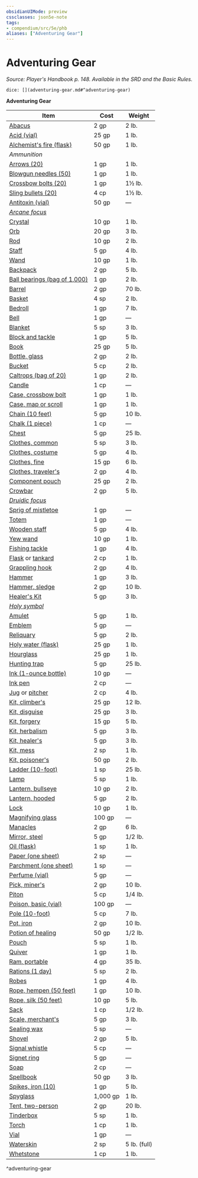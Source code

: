```yaml
---
obsidianUIMode: preview
cssclasses: json5e-note
tags:
- compendium/src/5e/phb
aliases: ["Adventuring Gear"]
---
```

# Adventuring Gear
*Source: Player's Handbook p. 148. Available in the SRD and the Basic Rules.* 

`dice: [](adventuring-gear.md#^adventuring-gear)`

**Adventuring Gear**

| Item | Cost | Weight |
|------|------|--------|
| [Abacus](z_compendium/items/abacus.md) | 2 gp | 2 lb. |
| [Acid (vial)](z_compendium/items/acid-vial.md) | 25 gp | 1 lb. |
| [Alchemist's fire (flask)](z_compendium/items/alchemists-fire-flask.md) | 50 gp | 1 lb. |
| *Ammunition* |  |  |
| [Arrows (20)](z_compendium/items/arrows-20.md) | 1 gp | 1 lb. |
| [Blowgun needles (50)](z_compendium/items/blowgun-needles-50.md) | 1 gp | 1 lb. |
| [Crossbow bolts (20)](z_compendium/items/crossbow-bolts-20.md) | 1 gp | 1½ lb. |
| [Sling bullets (20)](z_compendium/items/sling-bullets-20.md) | 4 cp | 1½ lb. |
| [Antitoxin (vial)](z_compendium/items/antitoxin-vial.md) | 50 gp | — |
| *[Arcane focus](z_compendium/items/arcane-focus.md)* |  |  |
| [Crystal](z_compendium/items/crystal.md) | 10 gp | 1 lb. |
| [Orb](z_compendium/items/orb.md) | 20 gp | 3 lb. |
| [Rod](z_compendium/items/rod.md) | 10 gp | 2 lb. |
| [Staff](z_compendium/items/staff.md) | 5 gp | 4 lb. |
| [Wand](z_compendium/items/wand.md) | 10 gp | 1 lb. |
| [Backpack](z_compendium/items/backpack.md) | 2 gp | 5 lb. |
| [Ball bearings (bag of 1,000)](z_compendium/items/ball-bearings-bag-of-1000.md) | 1 gp | 2 lb. |
| [Barrel](z_compendium/items/barrel.md) | 2 gp | 70 lb. |
| [Basket](z_compendium/items/basket.md) | 4 sp | 2 lb. |
| [Bedroll](z_compendium/items/bedroll.md) | 1 gp | 7 lb. |
| [Bell](z_compendium/items/bell.md) | 1 gp | — |
| [Blanket](z_compendium/items/blanket.md) | 5 sp | 3 lb. |
| [Block and tackle](z_compendium/items/block-and-tackle.md) | 1 gp | 5 lb. |
| [Book](z_compendium/items/book.md) | 25 gp | 5 lb. |
| [Bottle, glass](z_compendium/items/glass-bottle.md) | 2 gp | 2 lb. |
| [Bucket](z_compendium/items/bucket.md) | 5 cp | 2 lb. |
| [Caltrops (bag of 20)](z_compendium/items/caltrops-bag-of-20.md) | 1 gp | 2 lb. |
| [Candle](z_compendium/items/candle.md) | 1 cp | — |
| [Case, crossbow bolt](z_compendium/items/crossbow-bolt-case.md) | 1 gp | 1 lb. |
| [Case, map or scroll](z_compendium/items/map-or-scroll-case.md) | 1 gp | 1 lb. |
| [Chain (10 feet)](z_compendium/items/chain-10-feet.md) | 5 gp | 10 lb. |
| [Chalk (1 piece)](z_compendium/items/chalk-1-piece.md) | 1 cp | — |
| [Chest](z_compendium/items/chest.md) | 5 gp | 25 lb. |
| [Clothes, common](z_compendium/items/common-clothes.md) | 5 sp | 3 lb. |
| [Clothes, costume](z_compendium/items/costume-clothes.md) | 5 gp | 4 lb. |
| [Clothes, fine](z_compendium/items/fine-clothes.md) | 15 gp | 6 lb. |
| [Clothes, traveler's](z_compendium/items/travelers-clothes.md) | 2 gp | 4 lb. |
| [Component pouch](z_compendium/items/component-pouch.md) | 25 gp | 2 lb. |
| [Crowbar](z_compendium/items/crowbar.md) | 2 gp | 5 lb. |
| *[Druidic focus](z_compendium/items/druidic-focus.md)* |  |  |
| [Sprig of mistletoe](z_compendium/items/sprig-of-mistletoe.md) | 1 gp | — |
| [Totem](z_compendium/items/totem.md) | 1 gp | — |
| [Wooden staff](z_compendium/items/wooden-staff.md) | 5 gp | 4 lb. |
| [Yew wand](z_compendium/items/yew-wand.md) | 10 gp | 1 lb. |
| [Fishing tackle](z_compendium/items/fishing-tackle.md) | 1 gp | 4 lb. |
| [Flask](z_compendium/items/flask.md) or [tankard](z_compendium/items/tankard.md) | 2 cp | 1 lb. |
| [Grappling hook](z_compendium/items/grappling-hook.md) | 2 gp | 4 lb. |
| [Hammer](z_compendium/items/hammer.md) | 1 gp | 3 lb. |
| [Hammer, sledge](z_compendium/items/sledgehammer.md) | 2 gp | 10 lb. |
| [Healer's Kit](z_compendium/items/healers-kit.md) | 5 gp | 3 lb. |
| *[Holy symbol](z_compendium/items/holy-symbol.md)* |  |  |
| [Amulet](z_compendium/items/amulet.md) | 5 gp | 1 lb. |
| [Emblem](z_compendium/items/emblem.md) | 5 gp | — |
| [Reliquary](z_compendium/items/reliquary.md) | 5 gp | 2 lb. |
| [Holy water (flask)](z_compendium/items/holy-water-flask.md) | 25 gp | 1 lb. |
| [Hourglass](z_compendium/items/hourglass.md) | 25 gp | 1 lb. |
| [Hunting trap](z_compendium/items/hunting-trap.md) | 5 gp | 25 lb. |
| [Ink (1-ounce bottle)](z_compendium/items/ink-1-ounce-bottle.md) | 10 gp | — |
| [Ink pen](z_compendium/items/ink-pen.md) | 2 cp | — |
| [Jug](z_compendium/items/jug.md) or [pitcher](z_compendium/items/pitcher.md) | 2 cp | 4 lb. |
| [Kit, climber's](z_compendium/items/climbers-kit.md) | 25 gp | 12 lb. |
| [Kit, disguise](z_compendium/items/disguise-kit.md) | 25 gp | 3 lb. |
| [Kit, forgery](z_compendium/items/forgery-kit.md) | 15 gp | 5 lb. |
| [Kit, herbalism](z_compendium/items/herbalism-kit.md) | 5 gp | 3 lb. |
| [Kit, healer's](z_compendium/items/healers-kit.md) | 5 gp | 3 lb. |
| [Kit, mess](z_compendium/items/mess-kit.md) | 2 sp | 1 lb. |
| [Kit, poisoner's](z_compendium/items/poisoners-kit.md) | 50 gp | 2 lb. |
| [Ladder (10-foot)](z_compendium/items/ladder-10-foot.md) | 1 sp | 25 lb. |
| [Lamp](z_compendium/items/lamp.md) | 5 sp | 1 lb. |
| [Lantern, bullseye](z_compendium/items/bullseye-lantern.md) | 10 gp | 2 lb. |
| [Lantern, hooded](z_compendium/items/hooded-lantern.md) | 5 gp | 2 lb. |
| [Lock](z_compendium/items/lock.md) | 10 gp | 1 lb. |
| [Magnifying glass](z_compendium/items/magnifying-glass.md) | 100 gp | — |
| [Manacles](z_compendium/items/manacles.md) | 2 gp | 6 lb. |
| [Mirror, steel](z_compendium/items/steel-mirror.md) | 5 gp | 1/2 lb. |
| [Oil (flask)](z_compendium/items/oil-flask.md) | 1 sp | 1 lb. |
| [Paper (one sheet)](z_compendium/items/paper-one-sheet.md) | 2 sp | — |
| [Parchment (one sheet)](z_compendium/items/parchment-one-sheet.md) | 1 sp | — |
| [Perfume (vial)](z_compendium/items/perfume-vial.md) | 5 gp | — |
| [Pick, miner's](z_compendium/items/miners-pick.md) | 2 gp | 10 lb. |
| [Piton](z_compendium/items/piton.md) | 5 cp | 1/4 lb. |
| [Poison, basic (vial)](z_compendium/items/basic-poison-vial.md) | 100 gp | — |
| [Pole (10-foot)](z_compendium/items/pole-10-foot.md) | 5 cp | 7 lb. |
| [Pot, iron](z_compendium/items/iron-pot.md) | 2 gp | 10 lb. |
| [Potion of healing](z_compendium/items/potion-of-healing.md) | 50 gp | 1/2 lb. |
| [Pouch](z_compendium/items/pouch.md) | 5 sp | 1 lb. |
| [Quiver](z_compendium/items/quiver.md) | 1 gp | 1 lb. |
| [Ram, portable](z_compendium/items/portable-ram.md) | 4 gp | 35 lb. |
| [Rations (1 day)](z_compendium/items/rations-1-day.md) | 5 sp | 2 lb. |
| [Robes](z_compendium/items/robes.md) | 1 gp | 4 lb. |
| [Rope, hempen (50 feet)](z_compendium/items/hempen-rope-50-feet.md) | 1 gp | 10 lb. |
| [Rope, silk (50 feet)](z_compendium/items/silk-rope-50-feet.md) | 10 gp | 5 lb. |
| [Sack](z_compendium/items/sack.md) | 1 cp | 1/2 lb. |
| [Scale, merchant's](z_compendium/items/merchants-scale.md) | 5 gp | 3 lb. |
| [Sealing wax](z_compendium/items/sealing-wax.md) | 5 sp | — |
| [Shovel](z_compendium/items/shovel.md) | 2 gp | 5 lb. |
| [Signal whistle](z_compendium/items/signal-whistle.md) | 5 cp | — |
| [Signet ring](z_compendium/items/signet-ring.md) | 5 gp | — |
| [Soap](z_compendium/items/soap.md) | 2 cp | — |
| [Spellbook](z_compendium/items/spellbook.md) | 50 gp | 3 lb. |
| [Spikes, iron (10)](z_compendium/items/iron-spikes-10.md) | 1 gp | 5 lb. |
| [Spyglass](z_compendium/items/spyglass.md) | 1,000 gp | 1 lb. |
| [Tent, two-person](z_compendium/items/two-person-tent.md) | 2 gp | 20 lb. |
| [Tinderbox](z_compendium/items/tinderbox.md) | 5 sp | 1 lb. |
| [Torch](z_compendium/items/torch.md) | 1 cp | 1 lb. |
| [Vial](z_compendium/items/vial.md) | 1 gp | — |
| [Waterskin](z_compendium/items/waterskin.md) | 2 sp | 5 lb. (full) |
| [Whetstone](z_compendium/items/whetstone.md) | 1 cp | 1 lb. |
^adventuring-gear